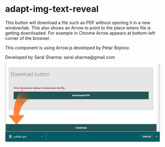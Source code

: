 # adapt-img-text-reveal
<p>This button will download a file such as PDF without opening it in a new window/tab. This also shows an Arrow to point to the place where file is getting downloaded. For example in Chrome Arrow appears at bottom-left corner of the browser.</p><p>This component is using Arrow.js developed by Petar Bojinov.</p><p>Developed by Saral Sharma: saral.sharma@gmail.com</p><img src="https://raw.githubusercontent.com/saralsharma/adapt-download-button/master/download-button-component-screenshot.jpg" alt="Adapt-download-button component screenshot"/>
